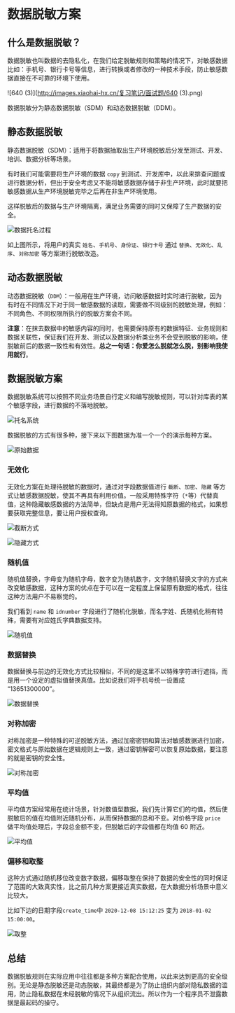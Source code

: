 # 数据脱敏方案

## 什么是数据脱敏？

数据脱敏也叫数据的去隐私化，在我们给定脱敏规则和策略的情况下，对敏感数据比如：手机号、银行卡号等信息，进行转换或者修改的一种技术手段，防止敏感数据直接在不可靠的环境下使用。

![640 (3)](http://images.xiaohai-hx.cn/复习笔记/面试题/640 (3).png)

  数据脱敏分为静态数据脱敏（SDM）和动态数据脱敏（DDM）。



## 静态数据脱敏

 静态数据脱敏（SDM）：适用于将数据抽取出生产环境脱敏后分发至测试、开发、培训、数据分析等场景。

有时我们可能需要将生产环境的数据  `copy` 到测试、开发库中，以此来排查问题或进行数据分析，但出于安全考虑又不能将敏感数据存储于非生产环境，此时就要把敏感数据从生产环境脱敏完毕之后再在非生产环境使用。

这样脱敏后的数据与生产环境隔离，满足业务需要的同时又保障了生产数据的安全。

![数据托名过程](http://images.xiaohai-hx.cn/复习笔记/面试题/数据托名过程.png)

如上图所示，将用户的真实 `姓名`、`手机号`、`身份证`、`银行卡号` 通过 `替换`、`无效化`、`乱序`、`对称加密` 等方案进行脱敏改造。



## 动态数据脱敏

动态数据脱敏（`DDM`）：一般用在生产环境，访问敏感数据时实时进行脱敏，因为有时在不同情况下对于同一敏感数据的读取，需要做不同级别的脱敏处理，例如：不同角色、不同权限所执行的脱敏方案会不同。

**注意**：在抹去数据中的敏感内容的同时，也需要保持原有的数据特征、业务规则和数据关联性，保证我们在开发、测试以及数据分析类业务不会受到脱敏的影响，使脱敏前后的数据一致性和有效性。**总之一句话：你爱怎么脱就怎么脱，别影响我使用就行**。



## 数据脱敏方案

数据脱敏系统可以按照不同业务场景自行定义和编写脱敏规则，可以针对库表的某个敏感字段，进行数据的不落地脱敏。

![托名系统](http://images.xiaohai-hx.cn/复习笔记/面试题/托名系统.png)

数据脱敏的方式有很多种，接下来以下图数据为准一个一个的演示每种方案。

![原始数据](http://images.xiaohai-hx.cn/复习笔记/面试题/原始数据.png)



### 无效化

无效化方案在处理待脱敏的数据时，通过对字段数据值进行 `截断`、`加密`、`隐藏` 等方式让敏感数据脱敏，使其不再具有利用价值。一般采用特殊字符（`*`等）代替真值，这种隐藏敏感数据的方法简单，但缺点是用户无法得知原数据的格式，如果想要获取完整信息，要让用户授权查询。

![截断方式](http://images.xiaohai-hx.cn/复习笔记/面试题/阶段方式.png)

![隐藏方式](http://images.xiaohai-hx.cn/复习笔记/面试题/隐藏方式.png)



### 随机值

随机值替换，字母变为随机字母，数字变为随机数字，文字随机替换文字的方式来改变敏感数据，这种方案的优点在于可以在一定程度上保留原有数据的格式，往往这种方法用户不易察觉的。

我们看到 `name` 和 `idnumber` 字段进行了随机化脱敏，而名字姓、氏随机化稍有特殊，需要有对应姓氏字典数据支持。

![随机值](http://images.xiaohai-hx.cn/复习笔记/面试题/随机值.png)



### 数据替换

数据替换与前边的无效化方式比较相似，不同的是这里不以特殊字符进行遮挡，而是用一个设定的虚拟值替换真值。比如说我们将手机号统一设置成 “13651300000”。

![数据替换](http://images.xiaohai-hx.cn/复习笔记/面试题/数据替换.png)



### 对称加密

对称加密是一种特殊的可逆脱敏方法，通过加密密钥和算法对敏感数据进行加密，密文格式与原始数据在逻辑规则上一致，通过密钥解密可以恢复原始数据，要注意的就是密钥的安全性。

![对称加密](http://images.xiaohai-hx.cn/复习笔记/面试题/对称加密.png)



### 平均值

平均值方案经常用在统计场景，针对数值型数据，我们先计算它们的均值，然后使脱敏后的值在均值附近随机分布，从而保持数据的总和不变。对价格字段 `price` 做平均值处理后，字段总金额不变，但脱敏后的字段值都在均值 60 附近。

![平均值](http://images.xiaohai-hx.cn/复习笔记/面试题/平均值.png)



### 偏移和取整

这种方式通过随机移位改变数字数据，偏移取整在保持了数据的安全性的同时保证了范围的大致真实性，比之前几种方案更接近真实数据，在大数据分析场景中意义比较大。

比如下边的日期字段`create_time`中 `2020-12-08 15:12:25` 变为 `2018-01-02 15:00:00`。

![取整](http://images.xiaohai-hx.cn/复习笔记/面试题/quzheng.png)



## 总结

数据脱敏规则在实际应用中往往都是多种方案配合使用，以此来达到更高的安全级别。无论是静态脱敏还是动态脱敏，其最终都是为了防止组织内部对隐私数据的滥用，防止隐私数据在未经脱敏的情况下从组织流出。所以作为一个程序员不泄露数据是最起码的操守。